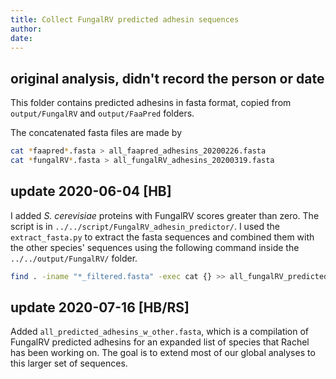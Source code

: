 ```yaml
---
title: Collect FungalRV predicted adhesin sequences
author:
date:
---
```


## original analysis, didn't record the person or date
This folder contains predicted adhesins in fasta format, copied from `output/FungalRV` and `output/FaaPred` folders.

The concatenated fasta files are made by 
```bash
cat *faapred*.fasta > all_faapred_adhesins_20200226.fasta
cat *fungalRV*.fasta > all_fungalRV_adhesins_20200319.fasta
```

## update 2020-06-04 [HB]

I added _S. cerevisiae_ proteins with FungalRV scores greater than zero. The script is in `../../script/FungalRV_adhesin_predictor/`. I used the `extract_fasta.py` to extract the fasta sequences and combined them with the other species' sequences using the following command inside the `../../output/FungalRV/` folder.

```bash
find . -iname "*_filtered.fasta" -exec cat {} >> all_fungalRV_predicted_adhesins.fasta \;
```

## update 2020-07-16 [HB/RS]
Added `all_predicted_adhesins_w_other.fasta`, which is a compilation of FungalRV predicted adhesins for an expanded list of species that Rachel has been working on. The goal is to extend most of our global analyses to this larger set of sequences.
